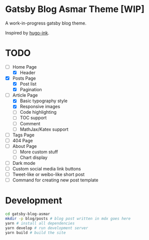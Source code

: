 # Gatsby Blog Asmar Theme [WIP]

A work-in-progress gatsby blog theme.

Inspired by [hugo-ink][0].

# TODO

- [ ] Home Page
  - [x] Header
- [x] Posts Page
  - [x] Post list
  - [x] Pagination
- [ ] Article Page
  - [x] Basic typography style
  - [x] Responsive images
  - [ ] Code highlighting
  - [ ] TOC support
  - [ ] Comment
  - [ ] MathJax/Katex support
- [ ] Tags Page
- [ ] 404 Page
- [ ] About Page
  - [ ] More custom stuff
  - [ ] Chart display
- [ ] Dark mode
- [ ] Custom social media link buttons
- [ ] Tweet-like or weibo-like short post
- [ ] Command for creating new post template

# Development

```sh
cd gatsby-blog-asmar
mkdir -p blog/posts # blog post written in mdx goes here
yarn # install all dependencies
yarn develop # run development server
yarn build # build the site
```

[0]: https://github.com/knadh/hugo-ink